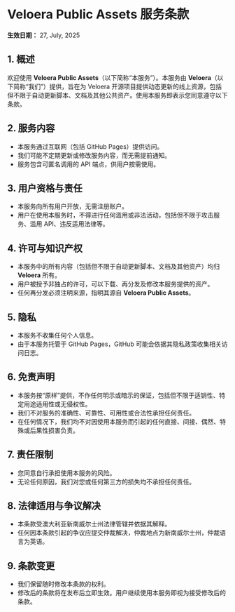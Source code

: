 # Veloera Public Assets 服务条款

**生效日期：** 27, July, 2025

## 1. 概述

欢迎使用 **Veloera Public Assets**（以下简称“本服务”）。本服务由 **Veloera**（以下简称“我们”）提供，旨在为 Veloera 开源项目提供动态更新的线上资源，包括但不限于自动更新脚本、文档及其他公共资产。使用本服务即表示您同意遵守以下条款。

## 2. 服务内容

* 本服务通过互联网（包括 GitHub Pages）提供访问。
* 我们可能不定期更新或修改服务内容，而无需提前通知。
* 服务包含可匿名调用的 API 端点，供用户按需使用。

## 3. 用户资格与责任

* 本服务向所有用户开放，无需注册账户。
* 用户在使用本服务时，不得进行任何滥用或非法活动，包括但不限于攻击服务、滥用 API、违反适用法律等。

## 4. 许可与知识产权

* 本服务中的所有内容（包括但不限于自动更新脚本、文档及其他资产）均归 **Veloera** 所有。
* 用户被授予非独占的许可，可以下载、再分发及修改本服务提供的资产。
* 任何再分发必须注明来源，指明其源自 **Veloera Public Assets**。

## 5. 隐私

* 本服务不收集任何个人信息。
* 由于本服务托管于 GitHub Pages，GitHub 可能会依据其隐私政策收集相关访问日志。

## 6. 免责声明

* 本服务按“原样”提供，不作任何明示或暗示的保证，包括但不限于适销性、特定用途适用性或无侵权性。
* 我们不对服务的准确性、可靠性、可用性或合法性承担任何责任。
* 在任何情况下，我们均不对因使用本服务而引起的任何直接、间接、偶然、特殊或后果性损害负责。

## 7. 责任限制

* 您同意自行承担使用本服务的风险。
* 无论任何原因，我们对您或任何第三方的损失均不承担任何责任。

## 8. 法律适用与争议解决

* 本条款受澳大利亚新南威尔士州法律管辖并依据其解释。
* 任何因本条款引起的争议应提交仲裁解决，仲裁地点为新南威尔士州，仲裁语言为英语。

## 9. 条款变更

* 我们保留随时修改本条款的权利。
* 修改后的条款将在发布后立即生效。用户继续使用本服务即视为接受修改后的条款。
